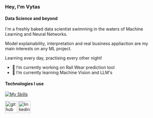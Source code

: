 ### Hey, I'm Vytas 
#### Data Science and beyond
I'm a freshly baked data scientist swimming in the waters of Machine Learning and Neural Networks.  

Model explainability, interpretation and real business appliaction are my main interests on any ML project.

Learning every day, practising every other night!

- 🔭 I’m currently working on Rail Wear prediction tool 
- 🌱 I’m currently learning Machine Vision and LLM's 

#### Technologies I use

[![My Skills](https://skillicons.dev/icons?i=py,sklearn,sqlite,docker,fastapi,gcp,vscode,github,anaconda,arduino)](https://skillicons.dev)




[<img src='https://cdn.jsdelivr.net/npm/simple-icons@3.0.1/icons/github.svg' alt='github' height='40'>](https://github.com/ilkeribs)  [<img src='https://cdn.jsdelivr.net/npm/simple-icons@3.0.1/icons/linkedin.svg' alt='linkedin' height='40'>](https://www.linkedin.com/in/https://www.linkedin.com/in/vytas-beinoravicius-75848450//)  



